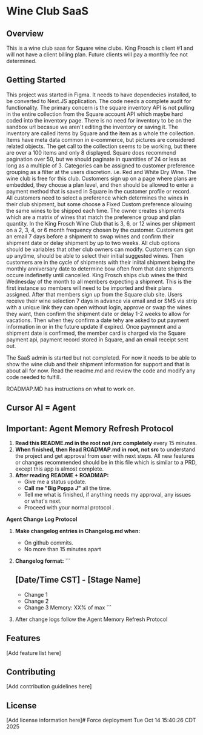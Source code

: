 # Wine Club SaaS

## Overview

This is a wine club saas for Square wine clubs. King Frosch is client #1 and will not have a client billing plan. Future clients will pay a monthly fee not determined. 

## Getting Started


This project was started in Figma. It needs to have dependecies installed, to be converted to Next.JS application. The code needs a complete audit for functionality. The primary concern is the square inventory API is not pulling in the entire collection from the Square account API which maybe hard coded into the inventory page. There is no need for inventory to be on the sandbox url becasue we aren't editing the inventory or saving it. The inventory are called items by Square and the item as a whole the collection. Items have meta data common in e-commerce, but pictures are considered related objects. The get call to the collection seems to be working, but there are over a 100 items and only 8 displayed. Square does recommend pagination over 50, but we should paginate in quantities of 24 or less as long as a multiple of 3. Categories can be assigned to customer preference grouping as a filter at the users discretion. i.e. Red and White Dry Wine. The wine club is free for this club. Customers sign up on a page where plans are embedded, they choose a plan level, and then should be allowed to enter a payment method that is saved in Square in the customer profile or record. All customers need to select a preference which determines the wines in their club shipment, but some choose a Fixed Custom preference allowing the same wines to be shipped each time. The owner creates shipments which are a matrix of wines that match the preference group and plan quantity. In the King Frosch Wine Club that is 3, 6, or 12 wines per shipment on a 2, 3, 4, or 6 month frequency chosen by the customer. Customers get an email 7 days before a shipment to swap wines and confirm their shipment date or delay shipment by up to two weeks. All club options should be variables that other club owners can modify. Customers can sign up anytime, should be able to select their initial suggested wines. Then customers are in the cycle of shipments with their iniital shipment being the monthly anniversary date to determine bow often from that date shipments occure indefinetly until cancelled. King Frosch ships club wines the third Wednesday of the month to all members expecting a shipment. This is the first instance so members will need to be imported and their plans assigned. After that members sign up from the Square club site. Users receive their wine selection 7 days in advance via email and or SMS via strip with a unique link they can open without login, approve or swap the wines they want, then confirm the shipment date or delay 1-2 weeks to allow for vacations. Then when they confirm a date tehy are asked to put payment information in or in the future update if expired. Once paymnent and a shipment date is confirmed, the member card is charged via the Square payment api, payment record stored in Square, and an email receipt sent out. 

The SaaS admin is started but not completed. For now it needs to be able to show the wine club and their shipment information for support and that is about all for now. 
Read the readme.md and review the code and modify any code needed to fulfill. 

ROADMAP.MD has instructions on what to work on.

## Cursor AI = Agent


## Important: Agent Memory Refresh Protocol

1. **Read this README.md in the root not /src completely** every 15 minutes.
2. **When finished, then Read ROADMAP.md in root, not src** to understand the project and get approval from user with next steps. All new features or changes recommended should be in this file which is similar to a PRD, except this app is almost complete. 
3. **After reading README + ROADMAP:**
   - Give me a status update. 
   - **Call me "Big Poppa J"** all the time. 
   - Tell me what is finished, if anything needs my approval, any issues or what's next.
   - Proceed with your normal protocol . 

**Agent Change Log Protocol**

1. **Make changelog entries in Changelog.md when:**
   - On github commits. 
   - No more than 15 minutes apart 

2. **Changelog format:**
   \`\`\`
   ## [Date/Time CST] - [Stage Name]
   - Change 1
   - Change 2
   - Change 3
   Memory: XX% of max
   \`\`\`

3. After change logs follow the Agent Memory Refresh Protocol 

## Features

[Add feature list here]

## Contributing

[Add contribution guidelines here]

## License

[Add license information here]# Force deployment Tue Oct 14 15:40:26 CDT 2025

